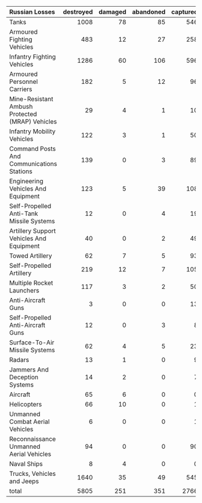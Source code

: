 | Russian Losses                                   |   destroyed |   damaged |   abandoned |   captured |   total |
|:-------------------------------------------------|------------:|----------:|------------:|-----------:|--------:|
| Tanks                                            |        1008 |        78 |          85 |        546 |    1717 |
| Armoured Fighting Vehicles                       |         483 |        12 |          27 |        258 |     780 |
| Infantry Fighting Vehicles                       |        1286 |        60 |         106 |        596 |    2048 |
| Armoured Personnel Carriers                      |         182 |         5 |          12 |         96 |     295 |
| Mine-Resistant Ambush Protected  (MRAP) Vehicles |          29 |         4 |           1 |         10 |      44 |
| Infantry Mobility Vehicles                       |         122 |         3 |           1 |         50 |     176 |
| Command Posts And Communications Stations        |         139 |         0 |           3 |         89 |     231 |
| Engineering Vehicles And Equipment               |         123 |         5 |          39 |        108 |     275 |
| Self-Propelled Anti-Tank Missile Systems         |          12 |         0 |           4 |         19 |      35 |
| Artillery Support Vehicles And Equipment         |          40 |         0 |           2 |         49 |      91 |
| Towed Artillery                                  |          62 |         7 |           5 |         93 |     167 |
| Self-Propelled Artillery                         |         219 |        12 |           7 |        105 |     343 |
| Multiple Rocket Launchers                        |         117 |         3 |           2 |         50 |     172 |
| Anti-Aircraft Guns                               |           3 |         0 |           0 |         13 |      16 |
| Self-Propelled Anti-Aircraft Guns                |          12 |         0 |           3 |          8 |      23 |
| Surface-To-Air Missile Systems                   |          62 |         4 |           5 |         23 |      94 |
| Radars                                           |          13 |         1 |           0 |          9 |      23 |
| Jammers And Deception Systems                    |          14 |         2 |           0 |          7 |      23 |
| Aircraft                                         |          65 |         6 |           0 |          0 |      71 |
| Helicopters                                      |          66 |        10 |           0 |          1 |      77 |
| Unmanned Combat Aerial Vehicles                  |           6 |         0 |           0 |          1 |       7 |
| Reconnaissance Unmanned Aerial Vehicles          |          94 |         0 |           0 |         90 |     184 |
| Naval Ships                                      |           8 |         4 |           0 |          0 |      12 |
| Trucks, Vehicles and Jeeps                       |        1640 |        35 |          49 |        545 |    2269 |
| total                                            |        5805 |       251 |         351 |       2766 |    9173 |